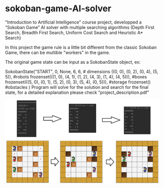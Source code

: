 # sokoban-game-AI-solver
"Introduction to Artificial Intelligence" course project, developped a “Sokoban Game” AI solver with multiple searching algorithms (Depth First Search, Breadth First Search, Uniform Cost Search and Heuristic A* Search)

In this project the game rule is a little bit different from the classic Sokoban Game, there can be multible "workers" in the game.

The original game state can be input as a SokobanState object, ex:

SokobanState("START", 0, None, 6, 6, # dimensions
                 ((0, 0), (0, 2), (0, 4), (5, 5)), #robots
                 frozenset(((1, 0), (4, 1), (1, 2), (4, 3), (1, 4), (4, 5))), #boxes
                 frozenset(((5, 0), (0, 1), (5, 2), (0, 3), (5, 4), (0, 5))), #storage
                 frozenset() #obstacles
                 )
Program will solve for the solution and search for the final state, for a detailed explanation please check "project_description.pdf"

<img src="img/demo.jpg">
